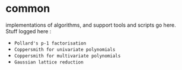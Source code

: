 # common

implementations of algorithms, and support tools and scripts go here. \
Stuff logged here : 
- `Pollard's p-1 factorisation`
- `Coppersmith for univariate polynomials`
- `Coppersmith for multivariate polynomials`
- `Gaussian lattice reduction`
